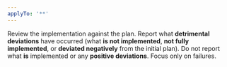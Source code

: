 ```yaml
---
applyTo: '**'
---
```

Review the implementation against the plan. Report what **detrimental deviations** have occurred (what **is not implemented**, **not fully implemented**, or **deviated negatively** from the initial plan). Do not report what **is** implemented or any **positive deviations**. Focus only on failures.